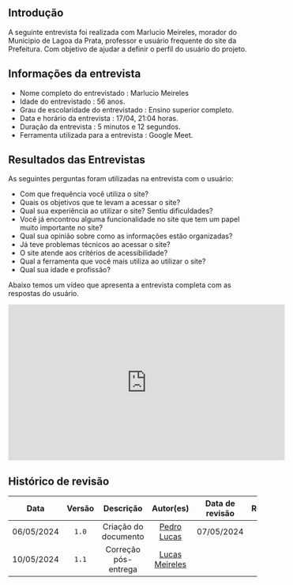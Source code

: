 ## Introdução
A seguinte entrevista foi realizada com Marlucio Meireles, morador do Municipio de Lagoa da Prata, professor e usuário frequente do site da Prefeitura. Com objetivo de ajudar a definir o perfil do usuário do projeto.

## Informações da entrevista

+ Nome completo do entrevistado : Marlucio Meireles
+ Idade do entrevistado : 56 anos.
+ Grau de escolaridade do entrevistado : Ensino superior completo.
+ Data e horário da entrevista : 17/04, 21:04 horas.
+ Duração da entrevista : 5 minutos e 12 segundos.
+ Ferramenta utilizada para a entrevista : Google Meet.

## Resultados das Entrevistas

As seguintes perguntas foram utilizadas na entrevista com o usuário:

- Com que frequência você utiliza o site?
- Quais os objetivos que te levam a acessar o site?
- Qual sua experiência ao utilizar o site? Sentiu dificuldades?
- Você já encontrou alguma funcionalidade no site que tem um papel muito importante no site?
- Qual sua opinião sobre como as informações estão organizadas?
- Já teve problemas técnicos ao acessar o site?
-  O site atende aos critérios de acessibilidade?
- Qual a ferramenta que você mais utiliza ao utilizar o site?
- Qual sua idade e profissão?

Abaixo temos um vídeo que apresenta a entrevista completa com as respostas do usuário.

<iframe width="560" height="315" src="https://www.youtube.com/embed/8nhkA2m-Um0?si=Gt1cWd3pgZWlabQW" title="YouTube video player" frameborder="0" allow="accelerometer; autoplay; clipboard-write; encrypted-media; gyroscope; picture-in-picture; web-share" referrerpolicy="strict-origin-when-cross-origin" allowfullscreen></iframe>

## Histórico de revisão

|    Data    | Versão |      Descrição       |                  Autor(es)                  | Data de revisão |                 Revisor(es)                  |
| :--------: | :----: | :------------------: | :-----------------------------------------: | :-------------: | :------------------------------------------: |
| 06/05/2024 | `1.0`  | Criação do documento | [Pedro Lucas](https://github.com/lucasdray) |   07/05/2024    | [Augusto Duarte](https://github.com/Augcamp) |
| 10/05/2024 | `1.1`  | Correção pós-entrega | [Lucas Meireles](https://github.com/Katuner) |       |  |
